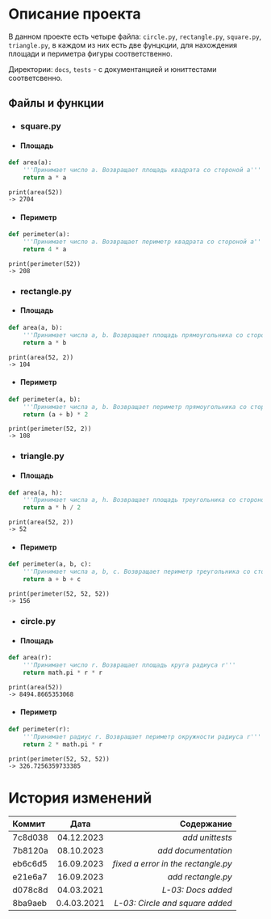 # Описание проекта
В данном проекте есть четыре файла: `circle.py`, `rectangle.py`, `square.py`, `triangle.py`, в каждом из них есть две фунцкции, для нахождения площади и периметра фигуры соответственно.

Директории: `docs`, `tests` - с документанцией и юниттестами соответсвенно.
## Файлы и функции

- ### square.py
- #### Площадь
```python
def area(a):
    '''Принимает число a. Возвращает площадь квадрата со стороной a'''
    return a * a
```
```
print(area(52))
-> 2704
``` 
- #### Периметр
```python
def perimeter(a):
    '''Принимает число a. Возвращает периметр квадрата со стороной a'''
    return 4 * a
```
```
print(perimeter(52))
-> 208
``` 

- ### rectangle.py
- #### Площадь
```python
def area(a, b): 
    '''Принимает числа a, b. Возвращает площадь прямоугольника со сторонами a и b'''
    return a * b 
```
```
print(area(52, 2))
-> 104
``` 
- #### Периметр
```python
def perimeter(a, b):
    '''Принимает числа a, b. Возвращает периметр прямоугольника со сторонами a и b'''
    return (a + b) * 2
```
```
print(perimeter(52, 2))
-> 108
```

- ### triangle.py
- #### Площадь
```python
def area(a, h): 
    '''Принимает числа a, h. Возвращает площадь треугольника со стороной a и высотой h'''
    return a * h / 2  
```
```
print(area(52, 2))
-> 52
``` 
- #### Периметр
```python
def perimeter(a, b, c): 
    '''Принимает числа a, b, c. Возвращает периметр треугольника со сторонами a, b и c'''
    return a + b + c
```
```
print(perimeter(52, 52, 52))
-> 156
```


- ### circle.py
- #### Площадь
```python
def area(r):
    '''Принимает число r. Возвращает площадь круга радиуса r'''
    return math.pi * r * r 
```
```
print(area(52))
-> 8494.8665353068
``` 
- #### Периметр
```python
def perimeter(r):
    '''Принимает радиус r. Возвращает периметр окружности радиуса r'''
    return 2 * math.pi * r
```
```
print(perimeter(52, 52, 52))
-> 326.7256359733385
```

# История изменений
| Коммит        |    Дата     |                          Содержание |
|:--------------|:-----------:|------------------------------------:|
| 7c8d038       | 04.12.2023  |                     *add unittests* |
| 7b8120a       | 08.10.2023  |                 *add documentation* |
| eb6c6d5       | 16.09.2023  | *fixed a error in the rectangle.py* |
| e21e6a7       | 16.09.2023  |                  *add rectangle.py* |
| d078c8d       | 04.03.2021  |                  *L-03: Docs added* |
| 8ba9aeb       | 0.4.03.2021 |     *L-03: Circle and square added* |
